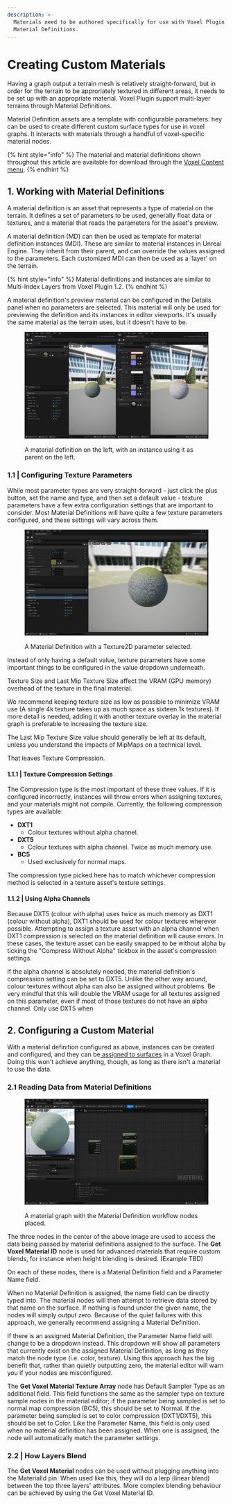 ```yaml
---
description: >-
  Materials need to be authored specifically for use with Voxel Plugin using
  Material Definitions.
---
```


# Creating Custom Materials

Having a graph output a terrain mesh is relatively straight-forward, but in order for the terrain to be approriately textured in different areas, it needs to be set up with an appropriate material. Voxel Plugin support multi-layer terrains through Material Definitions.

Material Definition assets are a template with configurable parameters. hey can be used to create different custom surface types for use in voxel graphs. It interacts with materials through a handful of voxel-specific material nodes.

{% hint style="info" %}
The material and material definitions shown throughout this article are available for download through the [Voxel Content menu](../../../getting-started/installing-voxel-content.md).&#x20;
{% endhint %}

## 1. Working with Material Definitions

A material definition is an asset that represents a type of material on the terrain. It defines a set of parameters to be used, generally float data or textures, and a material that reads the parameters for the asset's preview.

A material definition (MD) can then be used as template for material definition instances (MDI). These are similar to material instances in Unreal Engine. They inherit from their parent, and can override the values assigned to the parameters. Each customized MDI can then be used as a 'layer' on the terrain.

{% hint style="info" %}
Material definitions and instances are similar to Multi-Index Layers from Voxel Plugin 1.2.
{% endhint %}

A material definition's preview material can be configured in the Details panel when no parameters are selected. This material will only be used for previewing the definition and its instances in editor viewports. It's usually the same material as the terrain uses, but it doesn't have to be. &#x20;

<figure><img src="../../../.gitbook/assets/image (3).png" alt=""><figcaption><p>A material definition on the left, with an instance using it as parent on the left.</p></figcaption></figure>

### &#x20;  1.1 | Configuring Texture Parameters

While most parameter types are very straight-forward - just click the plus button, set the name and type, and then set a default value - texture parameters have a few extra configuration settings that are important to consider. Most Material Definitions will have quite a few texture parameters configured, and these settings will vary across them.

<figure><img src="../../../.gitbook/assets/image (4).png" alt=""><figcaption><p>A Material Definition with a Texture2D parameter selected.</p></figcaption></figure>

Instead of only having a default value, texture parameters have some important things to be configured in the value dropdown underneath.

Texture Size and Last Mip Texture Size affect the VRAM (GPU memory) overhead of the texture in the final material.&#x20;

We recommend keeping texture size as low as possible to minimize VRAM use (A single 4k texture takes up as much space as sixteen 1k textures). If more detail is needed, adding it with another texture overlay in the material graph is preferable to increasing the texture size.

The Last Mip Texture Size value should generally be left at its default, unless you understand the impacts of MipMaps on a technical level.&#x20;

That leaves Texture Compression.

#### &#x20;     1.1.1 | Texture Compression Settings

The Compression type is the most important of these three values. If it is configured incorrectly, instances will throw errors when assigning textures, and your materials might not compile. Currently, the following compression types are available:

* **DXT1**
  * Colour textures without alpha channel.
* **DXT5**
  * Colour textures with alpha channel. Twice as much memory use.
* **BC5**
  * Used exclusively for normal maps.

The compression type picked here has to match whichever compression method is selected in a texture asset's texture settings.&#x20;

#### &#x20;     1.1.2 | Using Alpha Channels

Because DXT5 (colour with alpha) uses twice as much memory as DXT1 (colour without alpha), DXT1 should be used for colour textures wherever possible. Attempting to assign a texture asset with an alpha channel when DXT1 compression is selected on the material definition will cause errors. In these cases, the texture asset can be easily swapped to be without alpha by ticking the "Compress Without Alpha" tickbox in the asset's compression settings.

If the alpha channel is absolutely needed, the material definition's compression setting can be set to DXT5. Unlike the other way around, colour textures without alpha can also be assigned without problems. Be very mindful that this will double the VRAM usage for all textures assigned on this parameter, even if most of those textures do not have an alpha channel. Only use DXT5 when &#x20;

## 2. Configuring a Custom Material

With a material definition configured as above, instances can be created and configured, and they can be[ assigned to surfaces](applying-materials-to-a-surface.md) in a Voxel Graph. Doing this won't achieve anything, though, as long as there isn't a material to use the data.

### &#x20;  2.1 Reading Data from Material Definitions

<figure><img src="../../../.gitbook/assets/image (5).png" alt=""><figcaption><p>A material graph with the Material Definition workflow nodes placed. </p></figcaption></figure>

The three nodes in the center of the above image are used to access the data being passed by material definitions assigned to the surface. The **Get Voxel Material ID** node is used for advanced materials that require custom blends, for instance when height blending is desired. (Example TBD)

On each of these nodes, there is a Material Definition field and a Parameter Name field.&#x20;

When no Material Definition is assigned, the name field can be directly typed into. The material nodes will then attempt to retrieve data stored by that name on the surface. If nothing is found under the given name, the nodes will simply output zero. Because of the quiet failures with this approach, we generally recommend assigning a Material Definition.

If there is an assigned Material Definition, the Parameter Name field will change to be a dropdown instead. This dropdown will show all parameters that currently exist on the assigned Material Definition, as long as they match the node type (i.e. color, texture). Using this approach has the big benefit that, rather than quietly outputting zero, the material editor will warn you if your nodes are misconfigured.

The **Get Voxel Material Texture Array** node has Default Sampler Type as an additional field. This field functions the same as the sampler type on texture sample nodes in the material editor; if the parameter being sampled is set to normal map compression (BC5), this should be set to Normal. If the parameter being sampled is set to color compression (DXT1/DXT5), this should be set to Color. Like the Parameter Name, this field is only used when no material definition has been assigned. When one is assigned, the node will automatically match the parameter settings.&#x20;

### &#x20;  2.2 | How Layers Blend

The **Get Voxel Material** nodes can be used without plugging anything into the MaterialId pin. When used like this, they will do a lerp (linear blend) between the top three layers' attributes. More complex blending behaviour can be achieved by using the Get Voxel Material ID.&#x20;



